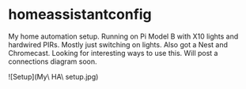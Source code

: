 # homeassistantconfig
My home automation setup. Running on Pi Model B with X10 lights and hardwired PIRs. Mostly just switching on lights. Also got a Nest and Chromecast. Looking for interesting ways to use this. Will post a connections diagram soon.

![Setup](My\ HA\ setup.jpg)
